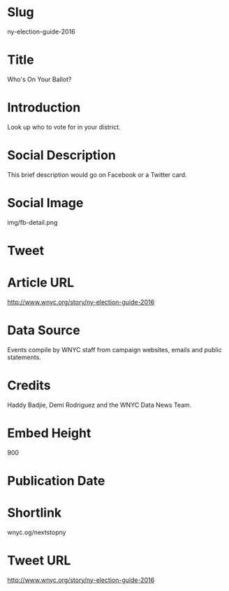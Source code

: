 
# Slug
ny-election-guide-2016

# Title
Who's On Your Ballot?

# Introduction
Look up who to vote for in your district.

# Social Description
This brief description would go on Facebook or a Twitter card.

# Social Image
img/fb-detail.png

# Tweet


# Article URL
http://www.wnyc.org/story/ny-election-guide-2016

# Data Source
Events compile by WNYC staff from campaign websites, emails and public statements.

# Credits
Haddy Badjie, Demi Rodriguez and the WNYC Data News Team.

# Embed Height
900

# Publication Date


# Shortlink
wnyc.og/nextstopny

# Tweet URL
http://www.wnyc.org/story/ny-election-guide-2016

